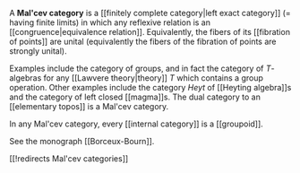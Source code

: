 A __Mal'cev category__ is a [[finitely complete category|left exact category]] (= having finite limits) in which any reflexive relation is an [[congruence|equivalence relation]]. Equivalently, the fibers of its [[fibration of points]] are unital (equivalently the fibers of the fibration of points are strongly unital). 

Examples include the category of groups, and in fact the category of $T$-algebras for any [[Lawvere theory|theory]] $T$ which contains a group operation. Other examples include the category $Heyt$ of [[Heyting algebra]]s and the category of left closed [[magma]]s. The dual category to an [[elementary topos]] is a Mal'cev category. 

In any Mal'cev category, every [[internal category]] is a [[groupoid]].

See the monograph [[Borceux-Bourn]].

[[!redirects Mal'cev categories]]
